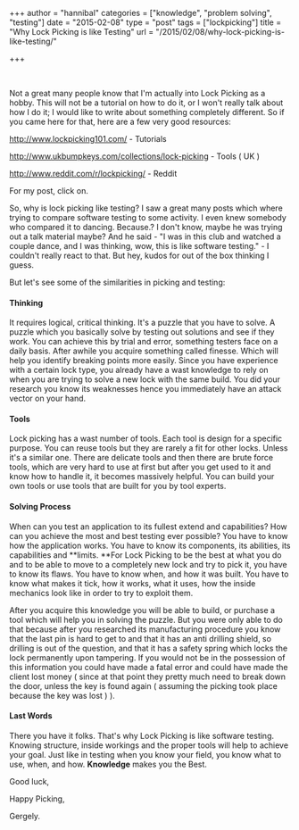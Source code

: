 +++
author = "hannibal"
categories = ["knowledge", "problem solving", "testing"]
date = "2015-02-08"
type = "post"
tags = ["lockpicking"]
title = "Why Lock Picking is like Testing"
url = "/2015/02/08/why-lock-picking-is-like-testing/"

+++

&nbsp;

Not a great many people know that I'm actually into Lock Picking as a hobby. This will not be a tutorial on how to do it, or I won't really talk about how I do it; I would like to write about something completely different. So if you came here for that, here are a few very good resources:

<a href="http://www.lockpicking101.com/%20" target="_blank">http://www.lockpicking101.com/ </a>- Tutorials

<a href="http://www.ukbumpkeys.com/collections/lock-picking" target="_blank">http://www.ukbumpkeys.com/collections/lock-picking</a> - Tools ( UK )

<a href="http://www.reddit.com/r/lockpicking/" target="_blank">http://www.reddit.com/r/lockpicking/</a> - Reddit

For my post, click on.

<!--more-->

So, why is lock picking like testing? I saw a great many posts which where trying to compare software testing to some activity. I even knew somebody who compared it to dancing. Because.? I don't know, maybe he was trying out a talk material maybe? And he said - "I was in this club and watched a couple dance, and I was thinking, wow, this is like software testing." - I couldn't really react to that. But hey, kudos for out of the box thinking I guess.

But let's see some of the similarities in picking and testing:

#### Thinking

It requires logical, critical thinking. It's a puzzle that you have to solve. A puzzle which you basically solve by testing out solutions and see if they work. You can achieve this by trial and error, something testers face on a daily basis. After awhile you acquire something called finesse. Which will help you identify breaking points more easily. Since you have experience with a certain lock type, you already have a wast knowledge to rely on when you are trying to solve a new lock with the same build. You did your research you know its weaknesses hence you immediately have an attack vector on your hand.

#### Tools

Lock picking has a wast number of tools. Each tool is design for a specific purpose. You can reuse tools but they are rarely a fit for other locks. Unless it's a similar one. There are delicate tools and then there are brute force tools, which are very hard to use at first but after you get used to it and know how to handle it, it becomes massively helpful. You can build your own tools or use tools that are built for you by tool experts.

#### Solving Process

When can you test an application to its fullest extend and capabilities? How can you achieve the most and best testing ever possible? You have to know how the application works. You have to know its components, its abilities, its capabilities and **limits. **For Lock Picking to be the best at what you do and to be able to move to a completely new lock and try to pick it, you have to know its flaws. You have to know when, and how it was built. You have to know what makes it tick, how it works, what it uses, how the inside mechanics look like in order to try to exploit them.

After you acquire this knowledge you will be able to build, or purchase a tool which will help you in solving the puzzle. But you were only able to do that because after you researched its manufacturing procedure you know that the last pin is hard to get to and that it has an anti drilling shield, so drilling is out of the question, and that it has a safety spring which locks the lock permanently upon tampering. If you would not be in the possession of this information you could have made a fatal error and could have made the client lost money ( since at that point they pretty much need to break down the door, unless the key is found again ( assuming the picking took place because the key was lost ) ).

#### Last Words

There you have it folks. That's why Lock Picking is like software testing. Knowing structure, inside workings and the proper tools will help to achieve your goal. Just like in testing when you know your field, you know what to use, when, and how. **Knowledge** makes you the Best.

Good luck,

Happy Picking,

Gergely.